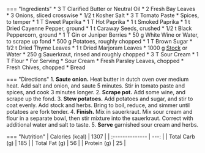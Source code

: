 === "Ingredients"
    * 3 T Clarified Butter or Neutral Oil
    * 2 Fresh Bay Leaves
    * 3 Onions, sliced crosswise
    * 1/2 t Kosher Salt
    * 3 T Tomato Paste
    * Spices, to temper
        * 1 T Sweet Paprika
        * 1 T Hot Paprika
        * 1 t Smoked Paprika
        * 1 t Dried Cayenne Pepper, ground
        * 1 t Caraway Seeds, crushed
        * 1/2 t Black Peppercorn, ground
        * 1 T Gin or Juniper Berries
    * 50 g White Wine or Water, to scrape up fond
    * 500 g Potatoes, roughly chopped
    * 1 T Brown Sugar
    * 1/2 t Dried Thyme Leaves
    * 1 t Dried Marjoram Leaves
    * 1000 g [Stock](../stocks/vegetable-stock.md) or Water
    * 250 g Sauerkraut, rinsed and roughly chopped
    * 3 T Sour Cream
    * 1 T Flour
    * For Serving
        * Sour Cream
        * Fresh Parsley Leaves, chopped
        * Fresh Chives, chopped
        * Bread

=== "Directions"
    1. **Saute onion.** Heat butter in dutch oven over medium heat. Add salt and onion, and saute 5 minutes. Stir in tomato paste and spices, and cook 3 minutes longer.
    2. **Scrape pot.** Add some wine, and scrape up the fond.
    3. **Stew potatoes.** Add potatoes and sugar, and stir to coat evenly. Add stock and herbs. Bring to boil, reduce, and simmer until potatoes are fork tender.
    4. **Finish.** Mix in sauerkraut. Mix sour cream and flour in a separate bowl, then stir mixture into the sauerkraut. Correct with additional water and salt to taste.
    5. **Serve** garnished sour cream and herbs.

=== "Nutrition"
    | Calories (kcal) | 1307 |
    | :-------------- | ---: |
    | Total Carb (g)  |  185 |
    | Total Fat (g)   |   56 |
    | Protein (g)     |   25 |

[^michi]:
    Altenhuber, Michi.
[^grannies]:
    Beata. ["Szegediner Gulasch von Oma Beate - Rezept Video - Cooking Grannies."](https://www.youtube.com/watch?v=3mPaK0-dmXc) _YouTube: Cooking Grannies._ 15 December 2018.
